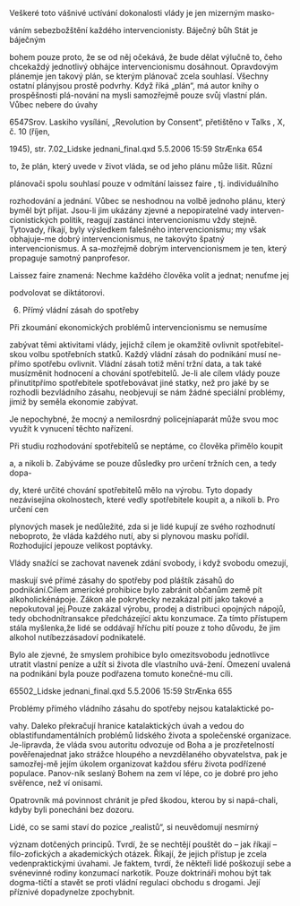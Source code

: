 
Veškeré toto vášnivé uctívání dokonalosti vlády je jen mizerným masko-

váním sebezbožštění každého intervencionisty. Báječný bůh Stát je báječným

bohem pouze proto, že se od něj očekává, že bude dělat výlučně to, čeho chcekaždý jednotlivý obhájce intervencionismu dosáhnout. Opravdovým plánemje jen takový plán, se kterým plánovač zcela souhlasí. Všechny ostatní plányjsou prostě podvrhy. Když říká „plán“, má autor knihy o prospěšnosti plá-nování na mysli samozřejmě pouze svůj vlastní plán. Vůbec nebere do úvahy

6547Srov. Laskiho vysílání, „Revolution by Consent“, přetištěno v Talks , X, č. 10 (říjen,

1945), str. 7.02_Lidske jednani_final.qxd 5.5.2006 15:59 StrÆnka 654

to, že plán, který uvede v život vláda, se od jeho plánu může lišit. Různí

plánovači spolu souhlasí pouze v odmítání laissez faire , tj. individuálního

rozhodování a jednání. Vůbec se neshodnou na volbě jednoho plánu, který byměl být přijat. Jsou-li jim ukázány zjevné a nepopiratelné vady interven-cionistických politik, reagují zastánci intervencionismu vždy stejně. Tytovady, říkají, byly výsledkem falešného intervencionismu; my však obhajuje-me dobrý intervencionismus, ne takovýto špatný intervencionismus. A sa-mozřejmě dobrým intervencionismem je ten, který propaguje samotný panprofesor.

Laissez faire znamená: Nechme každého člověka volit a jednat; nenuťme jej

podvolovat se diktátorovi.

6. Přímý vládní zásah do spotřeby

Při zkoumání ekonomických problémů intervencionismu se nemusíme

zabývat těmi aktivitami vlády, jejichž cílem je okamžitě ovlivnit spotřebitel-skou volbu spotřebních statků. Každý vládní zásah do podnikání musí ne-přímo spotřebu ovlivnit. Vládní zásah totiž mění tržní data, a tak také musízměnit hodnocení a chování spotřebitelů. Je-li ale cílem vlády pouze přinutitpřímo spotřebitele spotřebovávat jiné statky, než pro jaké by se rozhodli bezvládního zásahu, neobjevují se nám žádné speciální problémy, jimiž by seměla ekonomie zabývat.

Je nepochybné, že mocný a nemilosrdný policejníaparát může svou moc využít k vynucení těchto nařízení.

Při studiu rozhodování spotřebitelů se neptáme, co člověka přimělo koupit

a, a nikoli b. Zabýváme se pouze důsledky pro určení tržních cen, a tedy dopa-

dy, které určité chování spotřebitelů mělo na výrobu. Tyto dopady nezávisejína okolnostech, které vedly spotřebitele koupit a, a nikoli b. Pro určení cen

plynových masek je nedůležité, zda si je lidé kupují ze svého rozhodnutí neboproto, že vláda každého nutí, aby si plynovou masku pořídil. Rozhodující jepouze velikost poptávky.

Vlády snažící se zachovat navenek zdání svobody, i když svobodu omezují,

maskují své přímé zásahy do spotřeby pod pláštík zásahů do podnikání.Cílem americké prohibice bylo zabránit občanům země pít alkoholickénápoje. Zákon ale pokrytecky nezakázal pití jako takové a nepokutoval jej.Pouze zakázal výrobu, prodej a distribuci opojných nápojů, tedy obchodnítransakce předcházející aktu konzumace. Za tímto přístupem stála myšlenka,že lidé se oddávají hříchu pití pouze z toho důvodu, že jim alkohol nutíbezzásadoví podnikatelé.

Bylo ale zjevné, že smyslem prohibice bylo omezitsvobodu jednotlivce utratit vlastní peníze a užít si života dle vlastního uvá-žení. Omezení uvalená na podnikání byla pouze podřazena tomuto konečné-mu cíli.

65502_Lidske jednani_final.qxd 5.5.2006 15:59 StrÆnka 655

Problémy přímého vládního zásahu do spotřeby nejsou katalaktické po-

vahy. Daleko překračují hranice katalaktických úvah a vedou do oblastifundamentálních problémů lidského života a společenské organizace. Je-lipravda, že vláda svou autoritu odvozuje od Boha a je prozřetelností pověřenajednat jako strážce hloupého a nevzdělaného obyvatelstva, pak je samozřej-mě jejím úkolem organizovat každou sféru života podřízené populace. Panov-ník seslaný Bohem na zem ví lépe, co je dobré pro jeho svěřence, než ví onisami.

Opatrovník má povinnost chránit je před škodou, kterou by si napá-chali, kdyby byli ponecháni bez dozoru.

Lidé, co se sami staví do pozice „realistů“, si neuvědomují nesmírný

význam dotčených principů. Tvrdí, že se nechtějí pouštět do – jak říkají – filo-zofických a akademických otázek. Říkají, že jejich přístup je zcela vedenpraktickými úvahami. Je faktem, tvrdí, že někteří lidé poškozují sebe a svénevinné rodiny konzumací narkotik. Pouze doktrináři mohou být tak dogma-tičtí a stavět se proti vládní regulaci obchodu s drogami. Její příznivé dopadynelze zpochybnit.
